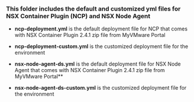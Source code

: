 ### This folder includes the default and customized yml files for NSX Container Plugin (NCP) and NSX Node Agent

* **ncp-deployment.yml** is the default deployment file for NCP that comes with NSX Container Plugin 2.4.1 zip file from MyVMware Portal 
* **ncp-deployment-custom.yml** is the customized deployment file for the environment

* **nsx-node-agent-ds.yml** is the default deployment file for NSX Node Agent that comes with NSX Container Plugin 2.4.1 zip file from MyVMware Portal** 
* **nsx-node-agent-ds-custom.yml** is the customized deployment file for the environment
